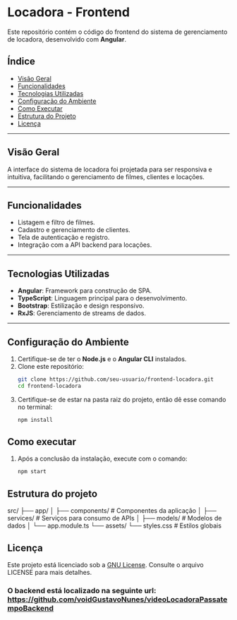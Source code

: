 # Locadora - Frontend

Este repositório contém o código do frontend do sistema de gerenciamento de locadora, desenvolvido com **Angular**.

## Índice
- [Visão Geral](#visão-geral)
- [Funcionalidades](#funcionalidades)
- [Tecnologias Utilizadas](#tecnologias-utilizadas)
- [Configuração do Ambiente](#configuração-do-ambiente)
- [Como Executar](#como-executar)
- [Estrutura do Projeto](#estrutura-do-projeto)
- [Licença](#licença)

---

## Visão Geral

A interface do sistema de locadora foi projetada para ser responsiva e intuitiva, facilitando o gerenciamento de filmes, clientes e locações.

---

## Funcionalidades

- Listagem e filtro de filmes.
- Cadastro e gerenciamento de clientes.
- Tela de autenticação e registro.
- Integração com a API backend para locações.

---

## Tecnologias Utilizadas

- **Angular**: Framework para construção de SPA.
- **TypeScript**: Linguagem principal para o desenvolvimento.
- **Bootstrap**: Estilização e design responsivo.
- **RxJS**: Gerenciamento de streams de dados.

---

## Configuração do Ambiente

1. Certifique-se de ter o **Node.js** e o **Angular CLI** instalados.
2. Clone este repositório:
   ```bash
   git clone https://github.com/seu-usuario/frontend-locadora.git
   cd frontend-locadora
3. Certifique-se de estar na pasta raiz do projeto, então dê esse comando no terminal:
   ```bash
   npm install
   
## Como executar
1. Após a conclusão da instalação, execute com o comando:
   ```bash
   npm start

## Estrutura do projeto
src/
├── app/
│   ├── components/       # Componentes da aplicação
│   ├── services/         # Serviços para consumo de APIs
│   ├── models/           # Modelos de dados
│   └── app.module.ts
└── assets/
    └── styles.css        # Estilos globais

## Licença
Este projeto está licenciado sob a [GNU License](LICENSE). Consulte o arquivo LICENSE para mais detalhes.

### O backend está localizado na seguinte url: https://github.com/voidGustavoNunes/videoLocadoraPassatempoBackend

